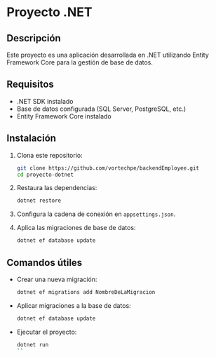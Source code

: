 # Proyecto .NET

## Descripción
Este proyecto es una aplicación desarrollada en .NET utilizando Entity Framework Core para la gestión de base de datos.

## Requisitos
- .NET SDK instalado
- Base de datos configurada (SQL Server, PostgreSQL, etc.)
- Entity Framework Core instalado

## Instalación
1. Clona este repositorio:
   ```sh
   git clone https://github.com/vortechpe/backendEmployee.git
   cd proyecto-dotnet
   ```

2. Restaura las dependencias:
   ```sh
   dotnet restore
   ```

3. Configura la cadena de conexión en `appsettings.json`.

4. Aplica las migraciones de base de datos:
   ```sh
   dotnet ef database update
   ```

## Comandos útiles
- Crear una nueva migración:
  ```sh
  dotnet ef migrations add NombreDeLaMigracion
  ```

- Aplicar migraciones a la base de datos:
  ```sh
  dotnet ef database update
  ```

- Ejecutar el proyecto:
  ```sh
  dotnet run
  ``
